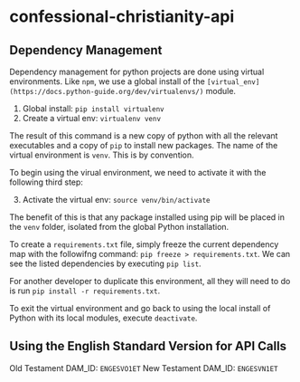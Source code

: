 # confessional-christianity-api

## Dependency Management
Dependency management for python projects are done using virtual environments. Like `npm`, we use a global install of the `[virtual_env](https://docs.python-guide.org/dev/virtualenvs/)` module.

1. Global install: `pip install virtualenv`
2. Create a virtual env: `virtualenv venv`

The result of this command is a new copy of python with all the relevant executables and a copy of `pip` to install new packages. The name of the virtual environment is `venv`. This is by convention. 

To begin using the virual environment, we need to activate it with the following third step:

3. Activate the virtual env: `source venv/bin/activate`

The benefit of this is that any package installed using pip will be placed in the `venv` folder, isolated from the global Python installation.

To create a `requirements.txt` file, simply freeze the current dependency map with the followifng command: `pip freeze > requirements.txt`. We can see the listed dependencies by executing `pip list`.

For another developer to duplicate this environment, all they will need to do is run `pip install -r requirements.txt`.

To exit the virtual environment and go back to using the local install of Python with its local modules, execute `deactivate`.

## Using the English Standard Version for API Calls
Old Testament DAM_ID: `ENGESVO1ET`
New Testament DAM_ID: `ENGESVN1ET`